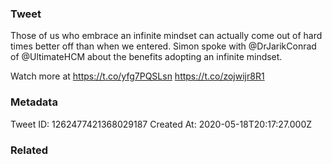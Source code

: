 ### Tweet
Those of us who embrace an infinite mindset can actually come out of hard times better off than when we entered. Simon spoke with @DrJarikConrad  of @UltimateHCM about the benefits adopting an infinite mindset.

Watch more at https://t.co/yfg7PQSLsn https://t.co/zojwijr8R1

### Metadata
Tweet ID: 1262477421368029187
Created At: 2020-05-18T20:17:27.000Z

### Related

